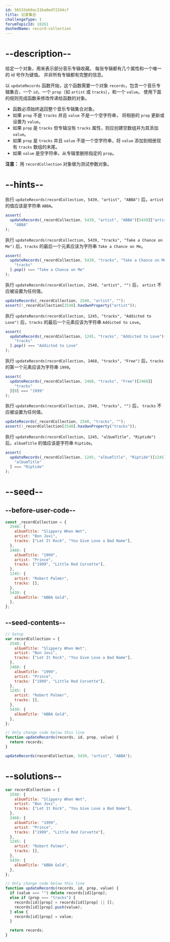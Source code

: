 ```yaml
---
id: 56533eb9ac21ba0edf2244cf
title: 记录集合
challengeType: 1
forumTopicId: 18261
dashedName: record-collection
---
```


# --description--

给定一个对象，用来表示部分音乐专辑收藏。 每张专辑都有几个属性和一个唯一的 id 号作为键值。 并非所有专辑都有完整的信息。

以 `updateRecords` 函数开始，这个函数需要一个对象 `records`，包含一个音乐专辑集合，一个 `id`，一个 `prop`（如 `artist` 或 `tracks`），和一个 `value`。 使用下面的规则完成函数来修改传递给函数的对象。

- 函数必须始终返回整个音乐专辑集合对象。
- 如果 `prop` 不是 `tracks` 并且 `value` 不是一个空字符串， 将相册的 `prop` 更新或设置为 `value`。
- 如果 `prop` 是 `tracks` 但专辑没有 `tracks` 属性，则应创建空数组并为其添加 `value`。
- 如果 `prop` 是 `tracks` 并且 `value` 不是一个空字符串，将 `value` 添加到相册现有 `tracks` 数组的末尾。
- 如果 `value` 是空字符串，从专辑里删除指定的 `prop`。

**注意：** 用 `recordCollection` 对象做为测试参数对象。

# --hints--

执行 `updateRecords(recordCollection, 5439, "artist", "ABBA")` 后，`artist` 的值应该是字符串 `ABBA`。

```js
assert(
  updateRecords(_recordCollection, 5439, "artist", "ABBA")[5439]["artist"] ===
    "ABBA"
);
```

执行 `updateRecords(recordCollection, 5439, "tracks", "Take a Chance on Me")` 后，`tracks` 的最后一个元素应该为字符串 `Take a Chance on Me`。

```js
assert(
  updateRecords(_recordCollection, 5439, "tracks", "Take a Chance on Me")[5439][
    "tracks"
  ].pop() === "Take a Chance on Me"
);
```

执行 `updateRecords(recordCollection, 2548, "artist", "")` 后， `artist` 不应被设置为任何值。

```js
updateRecords(_recordCollection, 2548, "artist", "");
assert(!_recordCollection[2548].hasOwnProperty("artist"));
```

执行 `updateRecords(recordCollection, 1245, "tracks", "Addicted to Love")` 后，`tracks` 的最后一个元素应该为字符串 `Addicted to Love`。

```js
assert(
  updateRecords(_recordCollection, 1245, "tracks", "Addicted to Love")[1245][
    "tracks"
  ].pop() === "Addicted to Love"
);
```

执行 `updateRecords(recordCollection, 2468, "tracks", "Free")` 后，`tracks` 的第一个元素应该为字符串 `1999`。

```js
assert(
  updateRecords(_recordCollection, 2468, "tracks", "Free")[2468][
    "tracks"
  ][0] === "1999"
);
```

执行 `updateRecords(recordCollection, 2548, "tracks", "")` 后， `tracks` 不应被设置为任何值。

```js
updateRecords(_recordCollection, 2548, "tracks", "");
assert(!_recordCollection[2548].hasOwnProperty("tracks"));
```

执行 `updateRecords(recordCollection, 1245, "albumTitle", "Riptide")` 后，`albumTitle` 的值应该是字符串 `Riptide`。

```js
assert(
  updateRecords(_recordCollection, 1245, "albumTitle", "Riptide")[1245][
    "albumTitle"
  ] === "Riptide"
);
```

# --seed--

## --before-user-code--

```js
const _recordCollection = {
  2548: {
    albumTitle: "Slippery When Wet",
    artist: "Bon Jovi",
    tracks: ["Let It Rock", "You Give Love a Bad Name"],
  },
  2468: {
    albumTitle: "1999",
    artist: "Prince",
    tracks: ["1999", "Little Red Corvette"],
  },
  1245: {
    artist: "Robert Palmer",
    tracks: [],
  },
  5439: {
    albumTitle: "ABBA Gold",
  },
};
```

## --seed-contents--

```js
// Setup
var recordCollection = {
  2548: {
    albumTitle: "Slippery When Wet",
    artist: "Bon Jovi",
    tracks: ["Let It Rock", "You Give Love a Bad Name"],
  },
  2468: {
    albumTitle: "1999",
    artist: "Prince",
    tracks: ["1999", "Little Red Corvette"],
  },
  1245: {
    artist: "Robert Palmer",
    tracks: [],
  },
  5439: {
    albumTitle: "ABBA Gold",
  },
};

// Only change code below this line
function updateRecords(records, id, prop, value) {
  return records;
}

updateRecords(recordCollection, 5439, "artist", "ABBA");
```

# --solutions--

```js
var recordCollection = {
  2548: {
    albumTitle: "Slippery When Wet",
    artist: "Bon Jovi",
    tracks: ["Let It Rock", "You Give Love a Bad Name"],
  },
  2468: {
    albumTitle: "1999",
    artist: "Prince",
    tracks: ["1999", "Little Red Corvette"],
  },
  1245: {
    artist: "Robert Palmer",
    tracks: [],
  },
  5439: {
    albumTitle: "ABBA Gold",
  },
};

// Only change code below this line
function updateRecords(records, id, prop, value) {
  if (value === "") delete records[id][prop];
  else if (prop === "tracks") {
    records[id][prop] = records[id][prop] || [];
    records[id][prop].push(value);
  } else {
    records[id][prop] = value;
  }

  return records;
}
```
